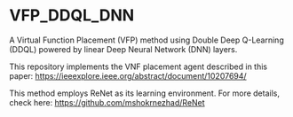 # VFP_DDQL_DNN
A Virtual Function Placement (VFP) method using Double Deep Q-Learning (DDQL) powered by linear Deep Neural Network (DNN) layers. 

This repository implements the VNF placement agent described in this paper: https://ieeexplore.ieee.org/abstract/document/10207694/

This method employs ReNet as its learning environment. For more details, check here: https://github.com/mshokrnezhad/ReNet
